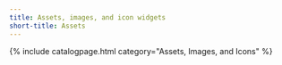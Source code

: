 ```yaml
---
title: Assets, images, and icon widgets
short-title: Assets
---
```

{% include catalogpage.html category="Assets, Images, and Icons" %}

